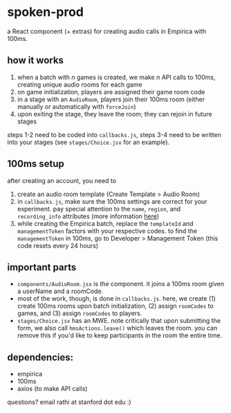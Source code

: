 # spoken-prod
a React component (+ extras) for creating audio calls in Empirica with 100ms.

## how it works
1. when a batch with _n_ games is created, we make _n_ API calls to 100ms, creating unique audio rooms for each game
2. on game initialization, players are assigned their game room code
3. in a stage with an `AudioRoom`, players join their 100ms room (either manually or automatically with `forceJoin`)
4. upon exiting the stage, they leave the room; they can rejoin in future stages

steps 1-2 need to be coded into `callbacks.js`, steps 3-4 need to be written into your stages (see `stages/Choice.jsx` for an example).

## 100ms setup
after creating an account, you need to
1. create an audio room template (Create Template > Audio Room)
2. in `callbacks.js`, make sure the 100ms settings are correct for your experiment. pay special attention to the `name`, `region`, and `recording_info` attributes (more information [here](https://www.100ms.live/docs/server-side/v2/api-reference/Rooms/create-via-api))
3. while creating the Empirica batch, replace the `templateId` and `managementToken` factors with your respective codes. to find the `managementToken` in 100ms, go to Developer > Management Token (this code resets every 24 hours)

## important parts
* `components/AudioRoom.jsx` is _the_ component. it joins a 100ms room given a userName and a roomCode.
* most of the work, though, is done in `callbacks.js`. here, we create (1) create 100ms rooms upon batch initialization, (2) assign `roomCodes` to games, and (3) assign `roomCodes` to players.
* `stages/Choice.jsx` has an MWE. note critically that upon submitting the form, we also call `hmsActions.leave()` which leaves the room. you can remove this if you'd like to keep participants in the room the entire time.

## dependencies:
* empirica
* 100ms
* axios (to make API calls)

questions? email rathi at stanford dot edu :)